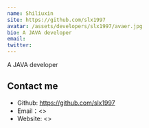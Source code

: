 ```yaml
---
name: Shiliuxin
site: https://github.com/slx1997
avatar: /assets/developers/slx1997/avaer.jpg
bio: A JAVA developer
email: 
twitter: 
---
```


A JAVA developer

## Contact me

- Github: <https://github.com/slx1997>
- Email：<>
- Website: <>

